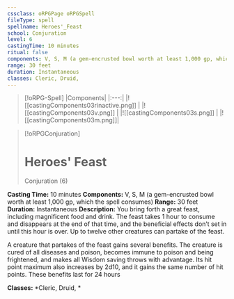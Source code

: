 ```yaml
---
cssclass: oRPGPage oRPGSpell
fileType: spell
spellname: Heroes'_Feast
school: Conjuration
level: 6
castingTime: 10 minutes
ritual: false
components: V, S, M (a gem-encrusted bowl worth at least 1,000 gp, which the spell consumes)
range: 30 feet
duration: Instantaneous
classes: Cleric, Druid,
---
```

> [!oRPG-Spell]
> |Components|
> |:---:|
> |![[castingComponents03rinactive.png]] |
> |![[castingComponents03v.png]] |
> |![[castingComponents03s.png]] |
> |![[castingComponents03m.png]]|

> [!oRPGConjuration]
>#  Heroes' Feast
> Conjuration  (6)

**Casting Time:** 10 minutes
**Components:** V, S, M (a gem-encrusted bowl worth at least 1,000 gp, which the spell consumes)
**Range:** 30 feet
**Duration:**  Instantaneous
**Description:**
You bring forth a great feast, including magnificent food and drink. The feast takes 1 hour to consume and disappears at the end of that time, and the beneficial effects don’t set in until this hour is over. Up to twelve other creatures can partake of the feast.



 A creature that partakes of the feast gains several benefits. The creature is cured of all diseases and poison, becomes immune to poison and being frightened, and makes all Wisdom saving throws with advantage. Its hit point maximum also increases by 2d10, and it gains the same number of hit points. These benefits last for 24 hours



**Classes:**  *Cleric, Druid, *


